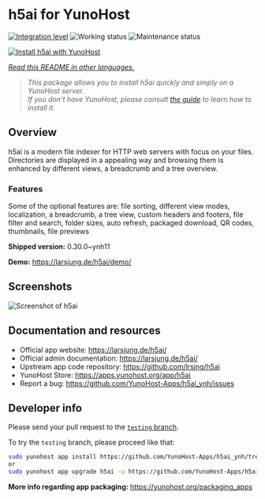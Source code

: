 <!--
N.B.: This README was automatically generated by <https://github.com/YunoHost/apps/tree/master/tools/readme_generator>
It shall NOT be edited by hand.
-->

# h5ai for YunoHost

[![Integration level](https://dash.yunohost.org/integration/h5ai.svg)](https://dash.yunohost.org/appci/app/h5ai) ![Working status](https://ci-apps.yunohost.org/ci/badges/h5ai.status.svg) ![Maintenance status](https://ci-apps.yunohost.org/ci/badges/h5ai.maintain.svg)

[![Install h5ai with YunoHost](https://install-app.yunohost.org/install-with-yunohost.svg)](https://install-app.yunohost.org/?app=h5ai)

*[Read this README in other languages.](./ALL_README.md)*

> *This package allows you to install h5ai quickly and simply on a YunoHost server.*  
> *If you don't have YunoHost, please consult [the guide](https://yunohost.org/install) to learn how to install it.*

## Overview

h5ai is a modern file indexer for HTTP web servers with focus on your files. Directories are displayed in a appealing way and browsing them is enhanced by different views, a breadcrumb and a tree overview.

### Features

Some of the optional features are: file sorting, different view modes, localization, a breadcrumb, a tree view, custom headers and footers, file filter and search, folder sizes, auto refresh, packaged download, QR codes, thumbnails, file previews


**Shipped version:** 0.30.0~ynh11

**Demo:** <https://larsjung.de/h5ai/demo/>

## Screenshots

![Screenshot of h5ai](./doc/screenshots/screenshot.jpg)

## Documentation and resources

- Official app website: <https://larsjung.de/h5ai/>
- Official admin documentation: <https://larsjung.de/h5ai/>
- Upstream app code repository: <https://github.com/lrsjng/h5ai>
- YunoHost Store: <https://apps.yunohost.org/app/h5ai>
- Report a bug: <https://github.com/YunoHost-Apps/h5ai_ynh/issues>

## Developer info

Please send your pull request to the [`testing` branch](https://github.com/YunoHost-Apps/h5ai_ynh/tree/testing).

To try the `testing` branch, please proceed like that:

```bash
sudo yunohost app install https://github.com/YunoHost-Apps/h5ai_ynh/tree/testing --debug
or
sudo yunohost app upgrade h5ai -u https://github.com/YunoHost-Apps/h5ai_ynh/tree/testing --debug
```

**More info regarding app packaging:** <https://yunohost.org/packaging_apps>
